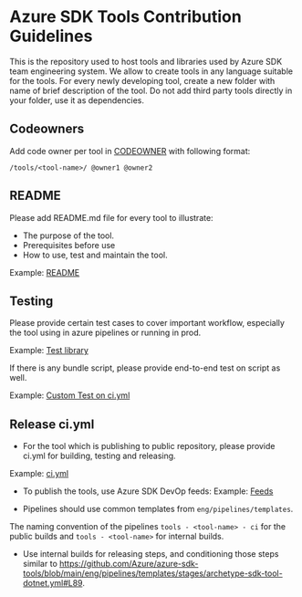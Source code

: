 # Azure SDK Tools Contribution Guidelines

This is the repository used to host tools and libraries used by Azure SDK team engineering system. 
We allow to create tools in any language suitable for the tools.
For every newly developing tool, create a new folder with name of brief description of the tool. 
Do not add third party tools directly in your folder, use it as dependencies.

## Codeowners

Add code owner per tool in [CODEOWNER](https://github.com/Azure/azure-sdk-tools/blob/main/.github/CODEOWNERS) with following format:
```
/tools/<tool-name>/ @owner1 @owner2
```

## README

Please add README.md file for every tool to illustrate:
* The purpose of the tool.
* Prerequisites before use
* How to use, test and maintain the tool.

Example: [README](https://github.com/Azure/azure-sdk-tools/blob/main/tools/http-fault-injector/README.md) 

## Testing

Please provide certain test cases to cover important workflow, especially the tool using in azure pipelines or running in prod.

Example: [Test library](https://github.com/Azure/azure-sdk-tools/tree/main/tools/pipeline-witness/Azure.Sdk.Tools.PipelineWitness.Tests) 

If there is any bundle script, please provide end-to-end test on script as well.

Example: [Custom Test on ci.yml](https://github.com/Azure/azure-sdk-tools/blob/main/tools/code-owners-parser/ci.yml#L35)

## Release ci.yml

- For the tool which is publishing to public repository, please provide ci.yml for building, testing and releasing. 

Example: [ci.yml](https://github.com/Azure/azure-sdk-tools/blob/main/tools/CreateRuleFabricBot/ci.yml)

- To publish the tools, use Azure SDK DevOp feeds:
Example: [Feeds](https://dev.azure.com/azure-sdk/public/_packaging?_a=feed)

- Pipelines should use common templates from `eng/pipelines/templates`.

The naming convention of the pipelines `tools - <tool-name> - ci` for the public builds and `tools - <tool-name>` for internal builds.

- Use internal builds for releasing steps, and conditioning those steps similar to https://github.com/Azure/azure-sdk-tools/blob/main/eng/pipelines/templates/stages/archetype-sdk-tool-dotnet.yml#L89.
